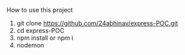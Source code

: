 How to use this project 

1. git clone https://github.com/24abhinav/express-POC.git
2. cd express-POC
3. npm install or npm i
4. nodemon